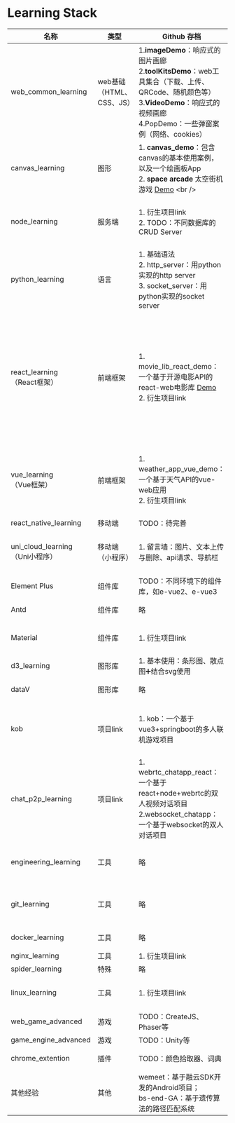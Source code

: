 # Learning Stack

| 名称                                  | 类型                      | Github 存档                                                  | 技术点与经验                                                 | Status                                                       |
| ------------------------------------- | ------------------------- | ------------------------------------------------------------ | ------------------------------------------------------------ | ------------------------------------------------------------ |
| web_common_learning                   | web基础 （HTML、CSS、JS） | 1.**imageDemo**：响应式的图片画廊<br />2.**toolKitsDemo**：web工具集合（下载、上传、QRCode、随机颜色等）<br />3.**VideoDemo**：响应式的视频画廊<br />4.PopDemo：一些弹窗案例（网络、cookies） | 1. **自定义样式库（待整合）**、响应式布局（flex、媒体查询）、CSS动画<br />2. 事件处理：HTML DOM、DOM2、懒加载<br /> | ★★☆<br />[Details](web_common_learning/README.md)<br />      |
| canvas_learning                       | 图形                      | 1. **canvas_demo**：包含canvas的基本使用案例，以及一个绘画板App<br />2. **space arcade** 太空街机游戏 [Demo]([https://comfy-haupia-02c33d.netlify.app](https://comfy-haupia-02c33d.netlify.app/)) <br /> | 1. canvas工具类、碰撞检测、拖拽；<br />2. 片头动画、资源加载机制、粒子特效、JS的面向对象开发 | ★★<br />[Details](canvas_learning/readme.md)                 |
| node_learning                         | 服务端                    | 1. 衍生项目link<br />2. TODO：不同数据库的CRUD Server        | 1. Node Web：Express、http<br />2. Cors<br />3. socket.io<br />4. multer、path、fs | ★☆<br />                                                     |
| python_learning                       | 语言                      | 1. 基础语法<br />2. http_server：用python实现的http server<br />3. socket_server：用python实现的socket server | 简易server搭建                                               | ★☆                                                           |
| react_learning<br />（React框架）     | 前端框架                  | 1. movie_lib_react_demo：一个基于开源电影API的react-web电影库 [Demo](https://comfy-haupia-02c33d.netlify.app/)<br />2. 衍生项目link | 1. SPA：react-router<br />2. Redux<br /><br />3. React生命周期<br />4. React Hooks：useEffect、useState、useCallback、useContext<br />5. React组件（传子组件{{children}}、传参props） | ★★<br />                                                     |
| vue_learning<br />（Vue框架）         | 前端框架                  | 1. weather_app_vue_demo：一个基于天气API的vue-web应用<br />2. 衍生项目link | 1. SPA：vue-router<br />2. Ref、Reactive<br />Vuex<br />3. Vue生命周期<br />4. Vue Hooks<br />5. Vue语法糖<br />6. Vue组件 | ★★<br />                                                     |
| react_native_learning                 | 移动端                    | TODO：待完善                                                 | expo                                                         | ★☆                                                           |
| uni_cloud_learning<br />（Uni小程序） | 移动端（小程序）          | 1. 留言墙：图片、文本上传与删除、api请求、导航栏<br />       | 1. 云函数使用、云数据库<br />2. 微信小程序基本路由与tabbar   | ★☆<br />[Details](uniapp_learning/uniapp_unicloud_demo/readme.md) |
| Element Plus                          | 组件库                    | TODO：不同环境下的组件库，如e-vue2、e-vue3                   |                                                              | ★☆                                                           |
| Antd                                  | 组件库                    | 略                                                           | 1. Antd for react：组件使用与二次开发<br />                  | ★☆                                                           |
| Material                              | 组件库                    | 1. 衍生项目link                                              | 1. Material for react：组件使用与二次开发                    | ★                                                            |
| d3_learning                           | 图形库                    | 1. 基本使用：条形图、散点图➕结合svg使用                      |                                                              | ★                                                            |
| dataV                                 | 图形库                    | 略                                                           | 1. dataV for Vue：可视化图形使用                             | ★☆                                                           |
| kob                                   | 项目link                  | 1. kob：一个基于vue3+springboot的多人联机游戏项目            | 1. springboot：web开发<br />2. springcloud：security权限、匹配服务、测评服务 | ★★☆<br />[Details](https://github.com/juemuel/Kob-of-Game)   |
| chat_p2p_learning                     | 项目link                  | 1. webrtc_chatapp_react：一个基于react+node+webrtc的双人视频对话项目<br />2.websocket_chatapp：一个基于websocket的双人对话项目 | 1. WebRTC：socket.io➕socket.io-client<br />2. WebSocket      | ★★☆                                                          |
| engineering_learning                  | 工具                      | 略                                                           | 1. webpack<br />2. vite<br />3. gulp等<br />4. Eslint、Babel | ★☆                                                           |
| git_learning                          | 工具                      | 略                                                           | 1. git push、pull及常见问题<br />2. git actions + gh pages持续部署 | ★★☆<br />[Details](git_learning/readme.md)                   |
| docker_learning                       | 工具                      | 略                                                           | 1. docker 镜像迁移、部署                                     | ★                                                            |
| nginx_learning                        | 工具                      | 1. 衍生项目link                                              |                                                              | ☆                                                            |
| spider_learning                       | 特殊                      | 略                                                           |                                                              | ☆                                                            |
| linux_learning                        | 工具                      | 1. 衍生项目link                                              | 1. 脚本语言：shell<br />2. 工具：vim、tmux、docker等         | ★★                                                           |
| web_game_advanced                     | 游戏                      | TODO：CreateJS、Phaser等                                     |                                                              | \                                                            |
| game_engine_advanced                  | 游戏                      | TODO：Unity等                                                |                                                              | \                                                            |
| chrome_extention                      | 插件                      | TODO：颜色拾取器、词典                                       | 1. Chrome 简易插件开发                                       | ★☆                                                           |
| 其他经验                              | 其他                      | wemeet：基于融云SDK开发的Android项目；<br />bs-end-GA：基于遗传算法的路径匹配系统 | 1. Android Java开发<br />2. 路径匹配算法                     | ★☆                                                           |

